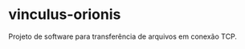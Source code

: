 vinculus-orionis
================

Projeto de software para transferência de arquivos em conexão TCP.
